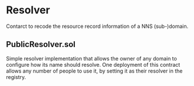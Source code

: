 # Resolver
Contarct to recode the resource record information of a NNS (sub-)domain.

## PublicResolver.sol
Simple resolver implementation that allows the owner of any domain to configure how its name should resolve. One deployment of this contract allows any number of people to use it, by setting it as their resolver in the registry.
